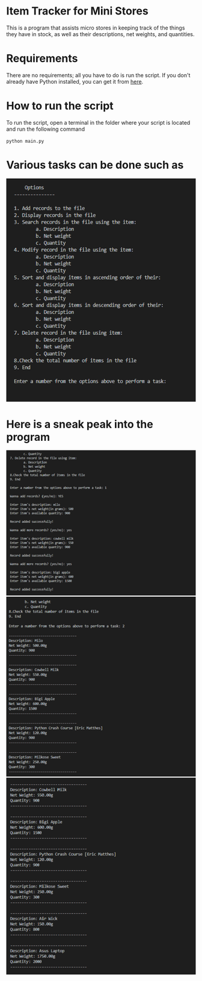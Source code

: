 # Item Tracker for Mini Stores

This is a program that assists micro stores in keeping track of the things they have in stock, as well as their descriptions, net weights, and quantities.

# Requirements

There are no requirements; all you have to do is run the script. If you don't already have Python installed, you can get it from [here](https://www.python.org/downloads/).

# How to run the script

To run the script, open a terminal in the folder where your script is located and run the following command 

`python main.py`

# Various tasks can be done such as

![Alt Text](Screenshots/options.png)

# Here is a sneak peak into the program

![Alt Text](Screenshots/screenshot_1.png)
![Alt Text](Screenshots/screenshot_2.png)
![Alt Text](Screenshots/screenshot_3.png)
